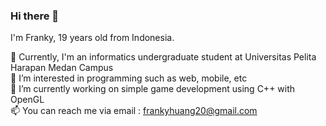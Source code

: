 ### Hi there 👋

I'm Franky, 19 years old from Indonesia.

💞️ Currently, I'm an informatics undergraduate student at Universitas Pelita Harapan Medan Campus <br>
👀 I’m interested in programming such as web, mobile, etc<br>
🔭 I’m currently working on simple game development using C++ with OpenGL<br>
📫 You can reach me via email : frankyhuang20@gmail.com<br>

<!--
**Frankyh-9/Frankyh-9** is a ✨ _special_ ✨ repository because its `README.md` (this file) appears on your GitHub profile.

Here are some ideas to get you started:

- 🔭 I’m currently working on ...
- 🌱 I’m currently learning ...
- 👯 I’m looking to collaborate on ...
- 🤔 I’m looking for help with ...
- 💬 Ask me about ...
- 📫 How to reach me: ...
- 😄 Pronouns: ...
- ⚡ Fun fact: ...
-->

